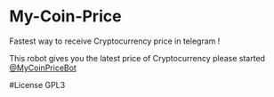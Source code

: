 # My-Coin-Price


Fastest way to receive Cryptocurrency price in telegram !


This robot gives you the latest price of Cryptocurrency please started [@MyCoinPriceBot](@MyCoinPrice)



#License GPL3

